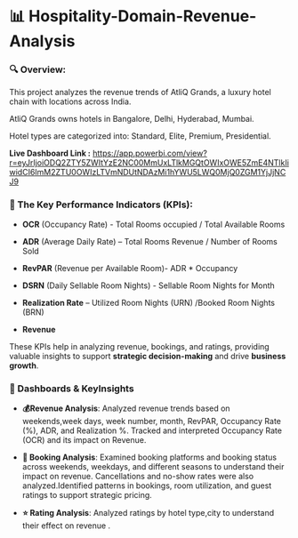# 📊 Hospitality-Domain-Revenue-Analysis



### 🔍 Overview:

This project analyzes the revenue trends of AtliQ Grands, a luxury hotel chain with locations across India.

AtliQ Grands owns hotels in Bangalore, Delhi, Hyderabad, Mumbai.

Hotel types are categorized into: Standard, Elite, Premium, Presidential.



**Live Dashboard Link :** https://app.powerbi.com/view?r=eyJrIjoiODQ2ZTY5ZWItYzE2NC00MmUxLTlkMGQtOWIxOWE5ZmE4NTlkIiwidCI6ImM2ZTU0OWIzLTVmNDUtNDAzMi1hYWU5LWQ0MjQ0ZGM1YjJjNCJ9



### 🎯 The Key Performance Indicators (KPIs):

- **OCR** (Occupancy Rate) - Total Rooms occupied / Total Available Rooms

- **ADR** (Average Daily Rate) – Total Rooms Revenue / Number of Rooms Sold
  
- **RevPAR** (Revenue per Available Room)- ADR * Occupancy
  
- **DSRN** (Daily Sellable Room Nights) - Sellable Room Nights for Month
  
- **Realization Rate** – Utilized Room Nights (URN) /Booked Room Nights (BRN)
  
- **Revenue**

These KPIs help in analyzing revenue, bookings, and ratings, providing valuable insights to support **strategic decision-making** and drive **business growth**.



### 🔑 Dashboards & KeyInsights 


- **💰Revenue Analysis**: Analyzed revenue trends based on  weekends,week days, week number, month, RevPAR, Occupancy Rate (%), ADR, and Realization %. 
Tracked and interpreted Occupancy Rate (OCR) and its impact on Revenue.

- **📑 Booking Analysis**: Examined booking platforms and booking status across weekends, weekdays, and different seasons to understand their impact on revenue.
  Cancellations and no-show rates were also analyzed.Identified patterns in bookings, room utilization, and guest ratings to support strategic pricing.

- **⭐️ Rating Analysis**: Analyzed ratings by hotel type,city to understand their effect on revenue .






